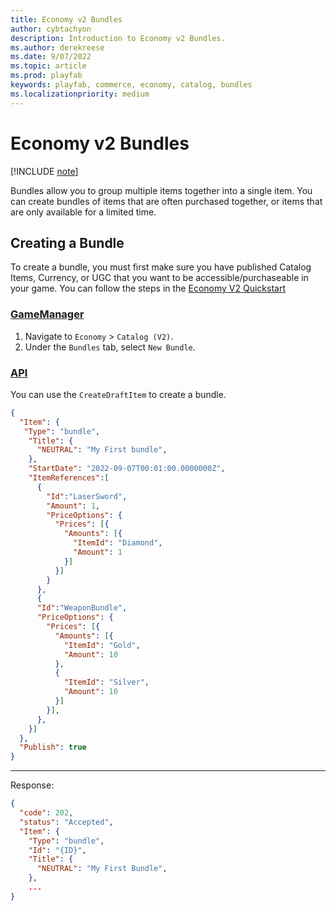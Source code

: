 ```yaml
---
title: Economy v2 Bundles
author: cybtachyon
description: Introduction to Economy v2 Bundles.
ms.author: derekreese
ms.date: 9/07/2022
ms.topic: article
ms.prod: playfab
keywords: playfab, commerce, economy, catalog, bundles
ms.localizationpriority: medium
---
```


# Economy v2 Bundles

[!INCLUDE [note](../../includes/_economy-release.md)]

Bundles allow you to group multiple items together into a single item. You can create bundles of items that are often purchased together, or items that are only available for a limited time.

## Creating a Bundle

To create a bundle, you must first make sure you have published Catalog Items, Currency, or UGC that you want to be accessible/purchaseable in your game. You can follow the steps in the [Economy V2 Quickstart](quickstart.md#step-3---publish-an-item-to-the-catalog)

### [GameManager](#tab/creating-bundle-game-manager)

1. Navigate to `Economy` > `Catalog (V2)`.
1. Under the `Bundles` tab, select `New Bundle`.

### [API](#tab/creating-bundle-api)

You can use the `CreateDraftItem` to create a bundle.

```json
{
  "Item": {
   "Type": "bundle",
    "Title": {
      "NEUTRAL": "My First bundle",
    },
    "StartDate": "2022-09-07T00:01:00.0000000Z",
    "ItemReferences":[
      {
        "Id":"LaserSword",
        "Amount": 1,
        "PriceOptions": {
          "Prices": [{
            "Amounts": [{
              "ItemId": "Diamond",
              "Amount": 1
            }]
          }]
        }
      },
      {
      "Id":"WeaponBundle",
      "PriceOptions": {
        "Prices": [{
          "Amounts": [{
            "ItemId": "Gold",
            "Amount": 10
          },
          {
            "ItemId": "Silver",
            "Amount": 10
          }]
        }],
      },
    }]
  },
  "Publish": true
}
```

***

Response:

```json
{
  "code": 202,
  "status": "Accepted",
  "Item": {
    "Type": "bundle",
    "Id": "{ID}", 
    "Title": {
      "NEUTRAL": "My First Bundle",
    },
    ...
}
```
